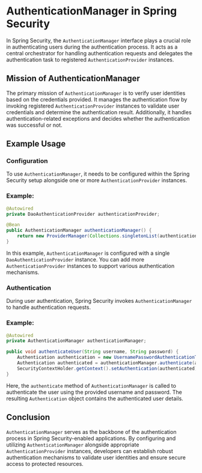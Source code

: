 # AuthenticationManager in Spring Security

In Spring Security, the `AuthenticationManager` interface plays a crucial role in authenticating users during the authentication process. It acts as a central orchestrator for handling authentication requests and delegates the authentication task to registered `AuthenticationProvider` instances.

## Mission of AuthenticationManager

The primary mission of `AuthenticationManager` is to verify user identities based on the credentials provided. It manages the authentication flow by invoking registered `AuthenticationProvider` instances to validate user credentials and determine the authentication result. Additionally, it handles authentication-related exceptions and decides whether the authentication was successful or not.

## Example Usage

### Configuration

To use `AuthenticationManager`, it needs to be configured within the Spring Security setup alongside one or more `AuthenticationProvider` instances.

### Example:

```java
@Autowired
private DaoAuthenticationProvider authenticationProvider;

@Bean
public AuthenticationManager authenticationManager() {
    return new ProviderManager(Collections.singletonList(authenticationProvider));
}
```

In this example, `AuthenticationManager` is configured with a single `DaoAuthenticationProvider` instance. You can add more `AuthenticationProvider` instances to support various authentication mechanisms.

### Authentication

During user authentication, Spring Security invokes `AuthenticationManager` to handle authentication requests.

### Example:

```java
@Autowired
private AuthenticationManager authenticationManager;

public void authenticateUser(String username, String password) {
    Authentication authentication = new UsernamePasswordAuthenticationToken(username, password);
    Authentication authenticated = authenticationManager.authenticate(authentication);
    SecurityContextHolder.getContext().setAuthentication(authenticated);
}
```

Here, the `authenticate` method of `AuthenticationManager` is called to authenticate the user using the provided username and password. The resulting `Authentication` object contains the authenticated user details.

## Conclusion

`AuthenticationManager` serves as the backbone of the authentication process in Spring Security-enabled applications. By configuring and utilizing `AuthenticationManager` alongside appropriate `AuthenticationProvider` instances, developers can establish robust authentication mechanisms to validate user identities and ensure secure access to protected resources.
